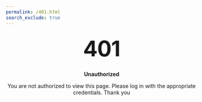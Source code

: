 ```yaml
---
permalink: /401.html
search_exclude: true
---
```


<style type="text/css" media="screen">
  .container {
    margin: 10px auto;
    max-width: 600px;
    text-align: center;
    }
  h1 {
    margin: 30px 0;
    font-size: 4em;
    line-height: 1;
    letter-spacing: -1px; 
  }
</style>

<div class="container">
  <h1>401</h1>
  <p><strong>Unauthorized</strong></p>
  <p>You are not authorized to view this page. Please log in with the appropriate credentials. Thank you</p>
</div>
